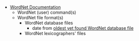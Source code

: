 - [WordNet Documentation](wordnet.princeton.edu/documentation)
  - WordNet (user) command(s)
  - WordNet file format(s)
    - WordNet database files
      - date from [oldest yet found WordNet database file](../../../../../../../../../../../../../../../urlkey/edu/princeton/wordnetcode/1.2/1.2.tar.gz/pc/dict/noun.dat)
    - WordNet lexicographers' files
